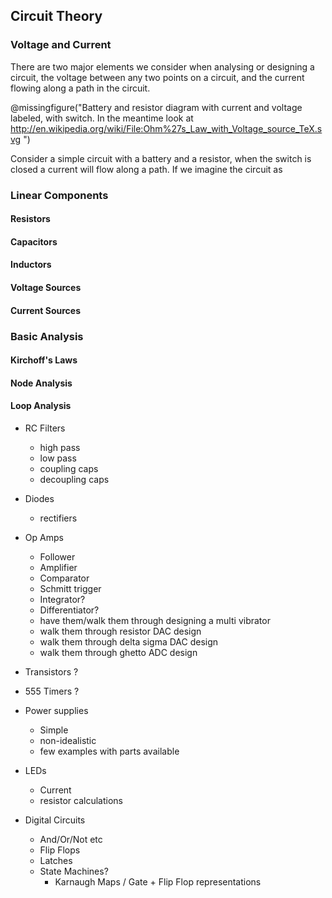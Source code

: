## Circuit Theory ##

### Voltage and Current ###

There are two major elements we consider when analysing or
designing a circuit, the voltage between any two points on 
a circuit, and the current flowing along a path in the circuit. 

@missingfigure("Battery and resistor diagram with current and voltage
                labeled, with switch. In the meantime look at 
               http://en.wikipedia.org/wiki/File:Ohm%27s_Law_with_Voltage_source_TeX.svg ")


Consider a simple circuit with a battery and a resistor, when the 
switch is closed a current will flow along a path. If we imagine
the circuit as  

### Linear Components ###

#### Resistors ####

#### Capacitors ####

#### Inductors ####

#### Voltage Sources ####

#### Current Sources ####

### Basic Analysis ###

#### Kirchoff's Laws ####

#### Node Analysis ####

#### Loop Analysis ####



  - RC Filters
    - high pass
    - low pass
    - coupling caps
    - decoupling caps
  - Diodes
    - rectifiers
  - Op Amps
    - Follower
    - Amplifier
    - Comparator
    - Schmitt trigger
    - Integrator?
    - Differentiator?
    - have them/walk them through designing a multi vibrator
    - walk them through resistor DAC design
    - walk them through delta sigma DAC design
    - walk them through ghetto ADC design
  - Transistors ?
  - 555 Timers ?
 
  - Power supplies
    - Simple
    - non-idealistic
    - few examples with parts available
 - LEDs
   - Current
   - resistor calculations
 
 - Digital Circuits
   - And/Or/Not etc
   - Flip Flops
   - Latches
   - State Machines?
     - Karnaugh Maps / Gate + Flip Flop representations
